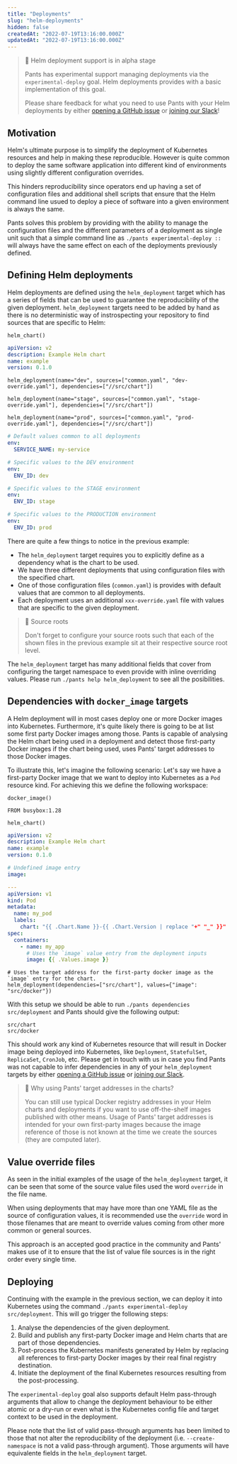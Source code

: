 ```yaml
---
title: "Deployments"
slug: "helm-deployments"
hidden: false
createdAt: "2022-07-19T13:16:00.000Z"
updatedAt: "2022-07-19T13:16:00.000Z"
---
```

> 🚧 Helm deployment support is in alpha stage
> 
> Pants has experimental support managing deployments via the `experimental-deploy` goal. Helm deployments provides with a basic implementation of this goal.
> 
> Please share feedback for what you need to use Pants with your Helm deployments by either [opening a GitHub issue](https://github.com/pantsbuild/pants/issues/new/choose) or [joining our Slack](doc:getting-help)!

Motivation
----------

Helm's ultimate purpose is to simplify the deployment of Kubernetes resources and help in making these reproducible. However is quite common to deploy the same software application into different kind of environments using slightly different configuration overrides.

This hinders reproducibility since operators end up having a set of configuration files and additional shell scripts that ensure that the Helm command line usued to deploy a piece of software into a given environment is always the same.

Pants solves this problem by providing with the ability to manage the configuration files and the different parameters of a deployment as single unit such that a simple command line as `./pants experimental-deploy ::` will always have the same effect on each of the deployments previously defined.

Defining Helm deployments
-------------------------

Helm deployments are defined using the `helm_deployment` target which has a series of fields that can be used to guarantee the reproducibility of the given deployment. `helm_deployment` targets need to be added by hand as there is no deterministic way of instrospecting your repository to find sources that are specific to Helm:

```text src/chart/BUILD
helm_chart()
```
```yaml src/chart/Chart.yaml
apiVersion: v2
description: Example Helm chart
name: example
version: 0.1.0
```
```text src/deployment/BUILD
helm_deployment(name="dev", sources=["common.yaml", "dev-override.yaml"], dependencies=["//src/chart"])

helm_deployment(name="stage", sources=["common.yaml", "stage-override.yaml"], dependencies=["//src/chart"])

helm_deployment(name="prod", sources=["common.yaml", "prod-override.yaml"], dependencies=["//src/chart"])
```
```yaml src/deployment/common.yaml
# Default values common to all deployments
env:
  SERVICE_NAME: my-service
```
```yaml src/deployment/dev-override.yaml
# Specific values to the DEV environment
env:
  ENV_ID: dev
```
```yaml src/deployment/stage-override.yaml
# Specific values to the STAGE environment
env:
  ENV_ID: stage
```
```yaml src/deployment/prod-override.yaml
# Specific values to the PRODUCTION environment
env:
  ENV_ID: prod
```

There are quite a few things to notice in the previous example:

* The `helm_deployment` target requires you to explicitly define as a dependency what is the chart to be used.
* We have three different deployments that using configuration files with the specified chart.
* One of those configuration files (`common.yaml`) is provides with default values that are common to all deployments.
* Each deployment uses an additional `xxx-override.yaml` file with values that are specific to the given deployment.

> 📘 Source roots
> 
> Don't forget to configure your source roots such that each of the shown files in the previous example sit at their respective source root level.

The `helm_deployment` target has many additional fields that cover from configuring the target namespace to even provide with inline overriding values. Please run `./pants help helm_deployment` to see all the posibilities.

Dependencies with `docker_image` targets
----------------------------------------

A Helm deployment will in most cases deploy one or more Docker images into Kubernetes. Furthermore, it's quite likely there is going to be at list some first party Docker images among those. Pants is capable of analysing the Helm chart being used in a deployment and detect those first-party Docker images if the chart being used, uses Pants' target addresses to those Docker images.

To illustrate this, let's imagine the following scenario: Let's say we have a first-party Docker image that we want to deploy into Kubernetes as a `Pod` resource kind. For achieving this we define the following workspace:

```text src/docker/BUILD
docker_image()
```
```text src/docker/Dockerfile
FROM busybox:1.28
```
```text src/chart/BUILD
helm_chart()
```
```yaml src/chart/Chart.yaml
apiVersion: v2
description: Example Helm chart
name: example
version: 0.1.0
```
```yaml src/chart/values.yaml
# Undefined image entry
image:
```
```yaml src/chart/templates/pod.yaml
---
apiVersion: v1
kind: Pod
metadata:
  name: my_pod
  labels:
    chart: "{{ .Chart.Name }}-{{ .Chart.Version | replace "+" "_" }}"
spec:
  containers:
    - name: my_app
      # Uses the `image` value entry from the deployment inputs
      image: {{ .Values.image }}
```
```text src/deployment/BUILD
# Uses the target address for the first-party docker image as the `image` entry for the chart.
helm_deployment(dependencies=["src/chart"], values={"image": "src/docker"})
```

With this setup we should be able to run `./pants dependencies src/deployment` and Pants should give the following output:

```text
src/chart
src/docker
```

This should work any kind of Kubernetes resource that will result in Docker image being deployed into Kubernetes, like `Deployment`, `StatefulSet`, `ReplicaSet`, `CronJob`, etc. Please get in touch with us in case you find Pants was not capable to infer dependencies in any of your `helm_deployment` targets by either [opening a GitHub issue](https://github.com/pantsbuild/pants/issues/new/choose) or [joining our Slack](doc:getting-help).

> 📘 Why using Pants' target addresses in the charts?
> 
> You can still use typical Docker registry addresses in your Helm charts and deployments if you want to use off-the-shelf images published with other means. Usage of Pants' target addresses is intended for your own first-party images because the image reference of those is not known at the time we create the sources (they are computed later).

Value override files
--------------------

As seen in the initial examples of the usage of the `helm_deployment` target, it can be seen that some of the source value files used the word `override` in the file name.

When using deployments that may have more than one YAML file as the source of configuration values, it is recommended use the `override` word in those filenames that are meant to override values coming from other more common or general sources.

This approach is an accepted good practice in the community and Pants' makes use of it to ensure that the list of value file sources is in the right order every single time.

Deploying
---------

Continuing with the example in the previous section, we can deploy it into Kubernetes using the command `./pants experimental-deploy src/deployment`. This will go trigger the following steps:

1. Analyse the dependencies of the given deployment.
2. Build and publish any first-party Docker image and Helm charts that are part of those dependencies.
3. Post-process the Kubernetes manifests generated by Helm by replacing all references to first-party Docker images by their real final registry destination.
4. Initiate the deployment of the final Kubernetes resources resulting from the post-processing.

The `experimental-deploy` goal also supports default Helm pass-through arguments that allow to change the deployment behaviour to be either atomic or a dry-run or even what is the Kubernetes config file and target context to be used in the deployment.

Please note that the list of valid pass-through arguments has been limited to those that not alter the reproducibility of the deployment (i.e. `--create-namespace` is not a valid pass-through argument). Those arguments will have equivalente fields in the `helm_deployment` target.